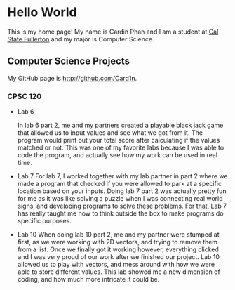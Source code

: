 # Hello World

This is my home page! My name is Cardin Phan and I am a student at [Cal State Fullerton](http://www.fullerton.edu/) and my major is Computer Science.

## Computer Science Projects

My GitHub page is http://github.com/Card1n.

### CPSC 120

* Lab 6

    In lab 6 part 2, me and my partners created a playable black jack game that allowed us to input values and see what we got from it. The program would print out your total score after calculating if the values matched or not. This was one of my favorite labs because I was able to code the program, and actually see how my work can be used in real time.

* Lab 7
    For lab 7, I worked together with my lab partner in part 2 where we made a program that checked if you were allowed to park at a specific location based on your inputs. Doing lab 7 part 2 was actually pretty fun for me as it was like solving a puzzle when I was connecting real world signs, and developing programs to solve these problems. For that, Lab 7 has really taught me how to think outside the box to make programs do specific purposes.

* Lab 10
    When doing lab 10 part 2, me and my partner were stumped at first, as we were working with 2D vectors, and trying to remove them from a list. Once we finally got it working however, everything clicked and I was very proud of our work after we finished our project. Lab 10 allowed us to play with vectors, and mess around with how we were able to store different values. This lab showed me a new dimension of coding, and how much more intricate it could be.  

